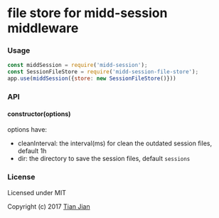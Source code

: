 # file store for midd-session middleware

### Usage
```js
const middSession = require('midd-session');
const SessionFileStore = require('midd-session-file-store');
app.use(middSession({store: new SessionFileStore()}))
```

### API
#### constructor(options)
options have:
* cleanInterval: the interval(ms) for clean the outdated session files, default 1h
* dir: the directory to save the session files, default `sessions`

### License

Licensed under MIT

Copyright (c) 2017 [Tian Jian](https://github.com/tianjianchn)
